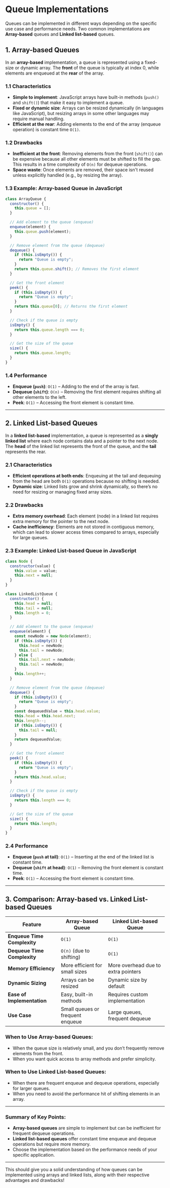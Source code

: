 # **Queue Implementations**

Queues can be implemented in different ways depending on the specific use case and performance needs. Two common implementations are **Array-based** queues and **Linked list-based** queues.

## **1. Array-based Queues**

In an **array-based** implementation, a queue is represented using a fixed-size or dynamic array. The **front** of the queue is typically at index 0, while elements are enqueued at the **rear** of the array.

### **1.1 Characteristics**
- **Simple to implement**: JavaScript arrays have built-in methods (`push()` and `shift()`) that make it easy to implement a queue.
- **Fixed or dynamic size**: Arrays can be resized dynamically (in languages like JavaScript), but resizing arrays in some other languages may require manual handling.
- **Efficient at the rear**: Adding elements to the end of the array (enqueue operation) is constant time `O(1)`.

### **1.2 Drawbacks**
- **Inefficient at the front**: Removing elements from the front (`shift()`) can be expensive because all other elements must be shifted to fill the gap. This results in a time complexity of `O(n)` for dequeue operations.
- **Space waste**: Once elements are removed, their space isn't reused unless explicitly handled (e.g., by resizing the array).

### **1.3 Example: Array-based Queue in JavaScript**
```javascript
class ArrayQueue {
  constructor() {
    this.queue = [];
  }

  // Add element to the queue (enqueue)
  enqueue(element) {
    this.queue.push(element);
  }

  // Remove element from the queue (dequeue)
  dequeue() {
    if (this.isEmpty()) {
      return "Queue is empty";
    }
    return this.queue.shift(); // Removes the first element
  }

  // Get the front element
  peek() {
    if (this.isEmpty()) {
      return "Queue is empty";
    }
    return this.queue[0]; // Returns the first element
  }

  // Check if the queue is empty
  isEmpty() {
    return this.queue.length === 0;
  }

  // Get the size of the queue
  size() {
    return this.queue.length;
  }
}
```

### **1.4 Performance**
- **Enqueue (`push`)**: `O(1)` – Adding to the end of the array is fast.
- **Dequeue (`shift`)**: `O(n)` – Removing the first element requires shifting all other elements to the left.
- **Peek**: `O(1)` – Accessing the front element is constant time.

---

## **2. Linked List-based Queues**

In a **linked list-based** implementation, a queue is represented as a **singly linked list** where each node contains data and a pointer to the next node. The **head** of the linked list represents the front of the queue, and the **tail** represents the rear.

### **2.1 Characteristics**
- **Efficient operations at both ends**: Enqueuing at the tail and dequeuing from the head are both `O(1)` operations because no shifting is needed.
- **Dynamic size**: Linked lists grow and shrink dynamically, so there’s no need for resizing or managing fixed array sizes.

### **2.2 Drawbacks**
- **Extra memory overhead**: Each element (node) in a linked list requires extra memory for the pointer to the next node.
- **Cache inefficiency**: Elements are not stored in contiguous memory, which can lead to slower access times compared to arrays, especially for large queues.

### **2.3 Example: Linked List-based Queue in JavaScript**
```javascript
class Node {
  constructor(value) {
    this.value = value;
    this.next = null;
  }
}

class LinkedListQueue {
  constructor() {
    this.head = null;
    this.tail = null;
    this.length = 0;
  }

  // Add element to the queue (enqueue)
  enqueue(element) {
    const newNode = new Node(element);
    if (this.isEmpty()) {
      this.head = newNode;
      this.tail = newNode;
    } else {
      this.tail.next = newNode;
      this.tail = newNode;
    }
    this.length++;
  }

  // Remove element from the queue (dequeue)
  dequeue() {
    if (this.isEmpty()) {
      return "Queue is empty";
    }
    const dequeuedValue = this.head.value;
    this.head = this.head.next;
    this.length--;
    if (this.isEmpty()) {
      this.tail = null;
    }
    return dequeuedValue;
  }

  // Get the front element
  peek() {
    if (this.isEmpty()) {
      return "Queue is empty";
    }
    return this.head.value;
  }

  // Check if the queue is empty
  isEmpty() {
    return this.length === 0;
  }

  // Get the size of the queue
  size() {
    return this.length;
  }
}
```

### **2.4 Performance**
- **Enqueue (`push` at tail)**: `O(1)` – Inserting at the end of the linked list is constant time.
- **Dequeue (`shift` at head)**: `O(1)` – Removing the front element is constant time.
- **Peek**: `O(1)` – Accessing the front element is constant time.

---

## **3. Comparison: Array-based vs. Linked List-based Queues**

| Feature                        | Array-based Queue       | Linked List-based Queue  |
|---------------------------------|-------------------------|--------------------------|
| **Enqueue Time Complexity**     | `O(1)`                  | `O(1)`                   |
| **Dequeue Time Complexity**     | `O(n)` (due to shifting) | `O(1)`                   |
| **Memory Efficiency**           | More efficient for small sizes | More overhead due to extra pointers |
| **Dynamic Sizing**              | Arrays can be resized    | Dynamic size by default  |
| **Ease of Implementation**      | Easy, built-in methods   | Requires custom implementation |
| **Use Case**                    | Small queues or frequent enqueue | Large queues, frequent dequeue |

### **When to Use Array-based Queues:**
- When the queue size is relatively small, and you don’t frequently remove elements from the front.
- When you want quick access to array methods and prefer simplicity.

### **When to Use Linked List-based Queues:**
- When there are frequent enqueue and dequeue operations, especially for larger queues.
- When you need to avoid the performance hit of shifting elements in an array.

---

### **Summary of Key Points:**
- **Array-based queues** are simple to implement but can be inefficient for frequent dequeue operations.
- **Linked list-based queues** offer constant time enqueue and dequeue operations but require more memory.
- Choose the implementation based on the performance needs of your specific application.

---

This should give you a solid understanding of how queues can be implemented using arrays and linked lists, along with their respective advantages and drawbacks!
